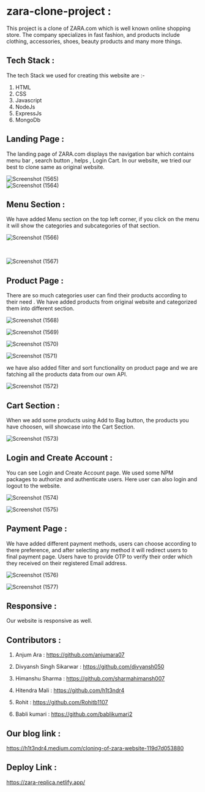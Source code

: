 # zara-clone-project :

This project is a clone of ZARA.com which is well known online shopping store. The company specializes in fast fashion, and products include clothing, accessories, shoes, beauty products and many more things.

## Tech Stack :

The tech Stack we used for creating this website are :-

1. HTML 
2. CSS
3. Javascript
4. NodeJs
5. ExpressJs
6. MongoDb


## Landing Page :
The landing page of ZARA.com displays the navigation bar which contains menu bar , search button , helps , Login Cart.
In our website, we tried our best to clone same as original website.

![Screenshot (1565)](https://user-images.githubusercontent.com/96018330/161413996-0f7d7ca2-2cf7-441c-b38e-aea2f4ff287c.png)
</br>
![Screenshot (1564)](https://user-images.githubusercontent.com/96018330/161414000-757098c5-577b-4ae7-a1f8-bbd72c77119d.png)

## Menu Section :
We have added Menu section on the top left corner, if you click on the menu it will show the categories and subcategories of that section.

![Screenshot (1566)](https://user-images.githubusercontent.com/96018330/161414073-ad61d272-b22f-412e-b1f6-27f93429e2f7.png)

</br>

![Screenshot (1567)](https://user-images.githubusercontent.com/96018330/161414081-c736973d-ca60-4870-9658-b2aa6c0ac5c8.png)

## Product Page :
There are so much categories user can find their products according to their need . We have added products from original website and categorized them into different section.

![Screenshot (1568)](https://user-images.githubusercontent.com/96018330/161414197-9674de7a-c112-498f-9224-15cc9c6a706a.png)

![Screenshot (1569)](https://user-images.githubusercontent.com/96018330/161414202-a44d63ba-d287-4620-a8a9-7df703077974.png)

![Screenshot (1570)](https://user-images.githubusercontent.com/96018330/161414205-4fa2376f-0656-4538-a25c-9a5c4d245eb4.png)

![Screenshot (1571)](https://user-images.githubusercontent.com/96018330/161414207-a6e90e0e-b30d-453a-b27f-c946c36a0b9e.png)

we have also added filter and sort functionality on product page and we are fatching all the products data from our own API.

![Screenshot (1572)](https://user-images.githubusercontent.com/96018330/161414365-351ee740-c5ad-42ed-8a39-1a37f7bcf5c7.png)

## Cart Section :
When we add some products using Add to Bag button, the products you have choosen, will showcase into the Cart Section.

![Screenshot (1573)](https://user-images.githubusercontent.com/96018330/161414350-f624202c-8c96-4e9e-8f29-c90db8d035f4.png)

## Login and Create Account : 
You can see Login and Create Account page. We used some NPM packages to authorize and authenticate users. Here user can also login and logout to the website.

![Screenshot (1574)](https://user-images.githubusercontent.com/96018330/161414370-47f54ef1-3acd-49f2-bdeb-231cb3e2aa28.png)

![Screenshot (1575)](https://user-images.githubusercontent.com/96018330/161414372-3e6c28fd-adb3-4448-9825-1fe3c8c1a404.png)

## Payment Page :
We have added different payment methods, users can choose according to there preference, and after selecting any method it will redirect users to final payment page.
Users have to provide OTP to verify their order which they received on their registered Email address.

![Screenshot (1576)](https://user-images.githubusercontent.com/96018330/161414378-3619e5f2-31c4-4429-97ca-f84511a062f1.png)

![Screenshot (1577)](https://user-images.githubusercontent.com/96018330/161414383-d36d8ccc-b115-4fc9-8a9a-52d6d91f7c6f.png)

## Responsive :
Our website is responsive as well.

## Contributors :

1. Anjum Ara : https://github.com/anjumara07

2. Divyansh Singh Sikarwar : https://github.com/divyansh050

3. Himanshu Sharma : https://github.com/sharmahimansh007

4. Hitendra Mali : https://github.com/h1t3ndr4

5. Rohit : https://github.com/Rohitb1107

6. Babli kumari : https://github.com/bablikumari2


## Our blog link :
https://h1t3ndr4.medium.com/cloning-of-zara-website-119d7d053880

## Deploy Link :
https://zara-replica.netlify.app/
